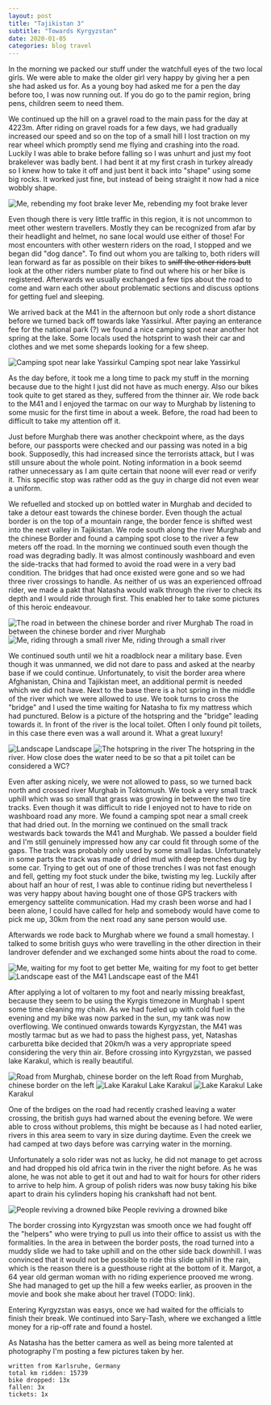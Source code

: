 ```yaml
---
layout: post
title: "Tajikistan 3"
subtitle: "Towards Kyrgyzstan"
date: 2020-01-05
categories: blog travel
---
```


In the morning we packed our stuff under the watchfull eyes of the two local girls.
We were able to make the older girl very happy by giving her a pen she had asked us for.
As a young boy had asked me for a pen the day before too, I was now running out.
If you do go to the pamir region, bring pens, children seem to need them.

We continued up the hill on a gravel road to the main pass for the day at 4223m.
After riding on gravel roads for a few days, we had gradually increased our speed and so on the top of a small hill I lost traction on my rear wheel which promptly send me flying and crashing into the road.
Luckily I was able to brake before falling so I was unhurt and just my foot brakelever was badly bent.
I had bent it at my first crash in turkey already so I knew how to take it off and just bent it back into "shape" using some big rocks.
It worked just fine, but instead of being straight it now had a nice wobbly shape.


![Me, rebending my foot brake lever][img1] Me, rebending my foot brake lever


Even though there is very little traffic in this region, it is not uncommon to meet other western travellers.
Mostly they can be recognized from afar by their headlight and helmet, no sane local would use either of those!
For most encounters with other western riders on the road, I stopped and we began did "dog dance".
To find out whom you are talking to, both riders will lean forward as far as possible on their bikes to ~~sniff the other riders butt~~ look at the other riders number plate to find out where his or her bike is registered.
Afterwards we usually exchanged a few tips about the road to come and warn each other about problematic sections and discuss options for getting fuel and sleeping.

We arrived back at the M41 in the afternoon but only rode a short distance before we turned back off towards lake Yassirkul.
After paying an enterance fee for the national park (?) we found a nice camping spot near another hot spring at the lake.
Some locals used the hotsprint to wash their car and clothes and we met some shepards looking for a few sheep.

![Camping spot near lake Yassirkul][img2] Camping spot near lake Yassirkul

As the day before, it took me a long time to pack my stuff in the morning because due to the hight I just did not have as much energy.
Also our bikes took quite to get stared as they, suffered from the thinner air.
We rode back to the M41 and I enjoyed the tarmac on our way to Murghab by listening to some music for the first time in about a week.
Before, the road had been to difficult to take my attention off it.

Just before Murghab there was another checkpoint where, as the days before, our passports were checked and our passing was noted in a big book.
Supposedly, this had increased since the terrorists attack, but I was still unsure about the whole point.
Noting information in a book seemd rather unnecessary as I am quite certain that noone will ever read or verify it.
This specific stop was rather odd as the guy in charge did not even wear a uniform.

We refuelled and stocked up on bottled water in Murghab and decided to take a detour east towards the chinese border.
Even though the actual border is on the top of a mountain range, the border fence is shifted west into the next valley in Tajikistan.
We rode south along the river Murghab and the chinese Border and found a camping spot close to the river a few meters off the road.
In the morning we continued south even though the road was degrading badly.
It was almost continously washboard and even the side-tracks that had formed to avoid the road were in a very bad condition.
The bridges that had once existed were gone and so we had three river crossings to handle.
As neither of us was an experienced offroad rider, we made a pakt that Natasha would walk through the river to check its depth and I would ride through first.
This enabled her to take some pictures of this heroic endeavour.

![The road in between the chinese border and river Murghab][img3] The road in between the chinese border and river Murghab
![Me, riding through a small river][img4] Me, riding through a small river

We continued south until we hit a roadblock near a military base.
Even though it was unmanned, we did not dare to pass and asked at the nearby base if we could continue.
Unfortunately, to visit the border area where Afghanistan, China and Tajikistan meet, an additional permit is needed which we did not have.
Next to the base there is a hot spring in the middle of the river which we were allowed to use.
We took turns to cross the "bridge" and I used the time waiting for Natasha to fix my mattress which had punctured.
Below is a picture of the hotspring and the "bridge" leading towards it. In front of the river is the local toilet.
Often I only found pit toilets, in this case there even was a wall around it. What a great luxury!

![Landscape][img5] Landscape
![The hotspring in the river][img6] The hotspring in the river. How close does the water need to be so that a pit toilet can be considered a WC?

Even after asking nicely, we were not allowed to pass, so we turned back north and crossed river Murghab in Toktomush.
We took a very small track uphill which was so small that grass was growing in between the two tire tracks.
Even though it was difficult to ride I enjoyed not to have to ride on washboard road any more.
We found a camping spot near a small creek that had dried out.
In the morning we continued on the small track westwards back towards the M41 and Murghab.
We passed a boulder field and I'm still genuinely impressed how any car could fit through some of the gaps.
The track was probably only used by some small ladas.
Unfortunately in some parts the track was made of dried mud with deep trenches dug by some car.
Trying to get out of one of those trenches I was not fast enough and fell, getting my foot stuck under the bike, twisting my leg.
Luckily after about half an hour of rest, I was able to continue riding but nevertheless I was very happy about having bought one of those GPS trackers with emergency sattelite communication.
Had my crash been worse and had I been alone, I could have called for help and somebody would have come to pick me up, 30km from the next road any sane person would use.

Afterwards we rode back to Murghab where we found a small homestay.
I talked to some british guys who were travelling in the other direction in their landrover defender and we exchanged some hints about the road to come.

![Me, waiting for my foot to get better][img7] Me, waiting for my foot to get better
![Landscape east of the M41][img8] Landscape east of the M41

After applying a lot of voltaren to my foot and nearly missing breakfast, because they seem to be using the Kyrgis timezone in Murghab I spent some time cleaning my chain.
As we had fueled up with cold fuel in the evening and my bike was now parked in the sun, my tank was now overflowing.
We continued onwards towards Kyrgyzstan, the M41 was mostly tarmac but as we had to pass the highest pass, yet, Natashas carburetta bike decided that 20km/h was a very appropriate speed considering the very thin air.
Before crossing into Kyrgyzstan, we passed lake Karakul, which is really beautiful.


![Road from Murghab, chinese border on the left][img9] Road from Murghab, chinese border on the left
![Lake Karakul][img10] Lake Karakul
![Lake Karakul][img11] Lake Karakul

One of the brdiges on the road had recently crashed leaving a water crossing, the british guys had warned about the evening before.
We were able to cross without problems, this might be because as I had noted earlier, rivers in this area seem to vary in size during daytime.
Even the creek we had camped at two days before was carrying water in the morning.

Unfortunately a solo rider was not as lucky, he did not manage to get across and had dropped his old africa twin in the river the night before.
As he was alone, he was not able to get it out and had to wait for hours for other riders to arrive to help him.
A group of polish riders was now busy taking his bike apart to drain his cylinders hoping his crankshaft had not bent.

![People reviving a drowned bike][img12] People reviving a drowned bike

The border crossing into Kyrgyzstan was smooth once we had fought off the "helpers" who were trying to pull us into their office to assist us with the formalities.
In the area in between the border posts, the road turned into a muddy slide we had to take uphill and on the other side back downhill.
I was convinced that it would not be possible to ride this slide uphill in the rain, which is the reason there is a guesthouse right at the bottom of it.
Margot, a 64 year old german woman with no riding experience prooved me wrong.
She had managed to get up the hill a few weeks earlier, as prooven in the movie and book she make about her travel (TODO: link).

Entering Kyrgyzstan was easys, once we had waited for the officials to finish their break.
We continued into Sary-Tash, where we exchanged a little money for a rip-off rate and found a hostel.




As Natasha has the better camera as well as being more talented at photography I'm posting a few pictures taken by her.

```
written from Karlsruhe, Germany
total km ridden: 15739
bike dropped: 13x
fallen: 3x
tickets: 1x
```

[img1]: /img/20200105-tajikistan3-01.jpg
[img2]: /img/20200105-tajikistan3-02.jpg
[img3]: /img/20200105-tajikistan3-03.jpg
[img4]: /img/20200105-tajikistan3-04.jpg
[img5]: /img/20200105-tajikistan3-05.jpg
[img6]: /img/20200105-tajikistan3-06.jpg
[img7]: /img/20200105-tajikistan3-07.jpg
[img8]: /img/20200105-tajikistan3-08.jpg
[img9]: /img/20200105-tajikistan3-09.jpg
[img10]: /img/20200105-tajikistan3-10.jpg
[img11]: /img/20200105-tajikistan3-11.jpg
[img12]: /img/20200105-tajikistan3-12.jpg
